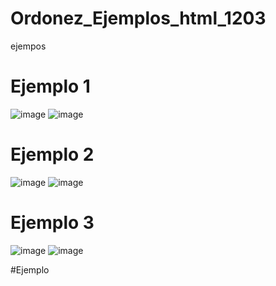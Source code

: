 # Ordonez_Ejemplos_html_1203
ejempos

# Ejemplo 1
![image](https://github.com/user-attachments/assets/fa41cd19-69bb-420c-91bb-5621be1d37c5)
![image](https://github.com/user-attachments/assets/1268ee6a-5ffa-4de5-9df6-09e009824ad4)

# Ejemplo 2
![image](https://github.com/user-attachments/assets/245a83fa-a3a0-4876-af48-1d48e1718c61)
![image](https://github.com/user-attachments/assets/60836021-e5b4-4559-b9ac-154765467b60)

# Ejemplo 3 
![image](https://github.com/user-attachments/assets/d6157a94-dadb-49ad-89a4-c4356a8abd6a)
![image](https://github.com/user-attachments/assets/8cb24acd-83b5-4c67-83a5-a62ee5c6e84e)

#Ejemplo 






